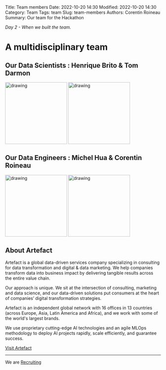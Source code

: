 Title: Team members
Date: 2022-10-20 14:30
Modified: 2022-10-20 14:30
Category: Team
Tags: team
Slug: team-members
Authors: Corentin Roineau
Summary: Our team for the Hackathon

_Day 2 - When we built the team._

# A multidisciplinary team

## Our **Data Scientists** : Henrique Brito & Tom Darmon 

<img src="https://media-exp1.licdn.com/dms/image/C4D03AQEYqUGvO_H1dQ/profile-displayphoto-shrink_800_800/0/1633011518464?e=1672876800&v=beta&t=JB9q5241I0qhYvjQtYRGU1lP6CIsx1VyeMYZUwuW4OE" alt="drawing" width="200"/>
<img src="https://media-exp1.licdn.com/dms/image/C4E03AQEpgraBB2KTWg/profile-displayphoto-shrink_800_800/0/1646238416975?e=1672876800&v=beta&t=NM1ugivJDSkY9YTIfFb49mzOVjr6OlEosIRsbD8npJA" alt="drawing" width="200"/>

## Our **Data Engineers** : Michel Hua & Corentin Roineau

<img src="https://media-exp1.licdn.com/dms/image/C4E03AQERySNGDN1KQA/profile-displayphoto-shrink_800_800/0/1633522976972?e=1672876800&v=beta&t=tprmFLfdJV1f96EzdwDRaeHDkNUmnlQHASpFhh5YQEg" alt="drawing" width="200"/> 
<img src="https://media-exp1.licdn.com/dms/image/C4D03AQEJV3BgLmk8mw/profile-displayphoto-shrink_800_800/0/1600335840725?e=1672876800&v=beta&t=vG0KhdWQBn8wRbBTs8wlD5FpSvrZQMSmV6h_lxf8BHY" alt="drawing" width="200"/>

## About Artefact

Artefact is a global data-driven services company specializing in consulting for data transformation and digital & data marketing. We help companies transform data into business impact by delivering tangible results across the entire value chain.

Our approach is unique. We sit at the intersection of consulting, marketing and data science, and our data-driven solutions put consumers at the heart of companies’ digital transformation strategies.

Artefact is an independent global network with 16 offices in 13 countries (across Europe, Asia, Latin America and Africa), and we work with some of the world's largest brands.

We use proprietary cutting-edge AI technologies and an agile MLOps methodology to deploy AI projects rapidly, scale efficiently, and guarantee success.

[Visit Artefact](https://www.artefact.com/about-us/)

---

We are [Recruiting](https://www.linkedin.com/company/artefact-global/mycompany/)
